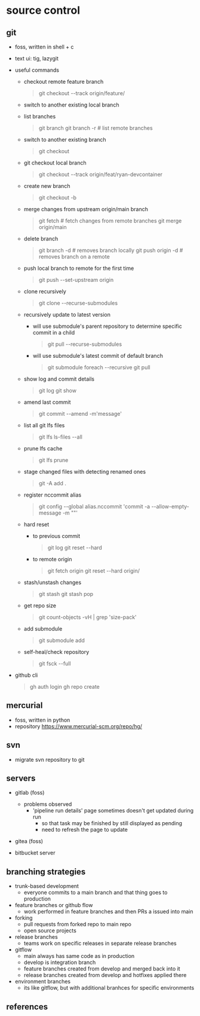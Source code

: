 # source control

## git

- foss, written in shell + c
- text ui: tig, lazygit

- useful commands
  - checkout remote feature branch
    > git checkout --track origin/feature/<name>
  - switch to another existing local branch
  - list branches
    > git branch
    > git branch -r  # list remote branches
  - switch to another existing branch
    > git checkout <name>
  - git checkout local branch
    > git checkout --track origin/feat/ryan-devcontainer
  - create new branch
    > git checkout -b <name>
  - merge changes from upstream origin/main branch
    > git fetch                 # fetch changes from remote branches
    > git merge origin/main 
  - delete branch
    > git branch -d <name>      # removes branch locally
    > git push origin -d <name> # removes branch on a remote
  - push local branch to remote for the first time
    > git push --set-upstream origin <name>

  - clone recursively
    > git clone --recurse-submodules <repository>
  - recursively update to latest version
    - will use submodule's parent repository to determine specific commit in a child
      > git pull --recurse-submodules
    - will use submodule's latest commit of default branch
      > git submodule foreach --recursive git pull  
  
  - show log and commit details
    > git log
    > git show <hash>

  - amend last commit
    > git commit --amend -m'message'

  - list all git lfs files 
    > git lfs ls-files --all

  - prune lfs cache
    > git lfs prune

  - stage changed files with detecting renamed ones
    > git -A add .
  
  - register nccommit alias
    > git config --global alias.nccommit 'commit -a --allow-empty-message -m ""'

  - hard reset 
    - to previous commit
      > git log
      > git reset --hard <commit>
    - to remote origin
      > git fetch origin
      > git reset --hard origin/<branch>

  - stash/unstash changes
    > git stash
    > git stash pop

  - get repo size
    > git count-objects -vH | grep 'size-pack'

  - add submodule
    > git submodule add <repo>

  - self-heal/check repository
    > git fsck --full

- github cli
  > gh auth login
  > gh repo create


## mercurial

- foss, written in python
- repository https://www.mercurial-scm.org/repo/hg/


## svn

- migrate svn repository to git


## servers

- gitlab (foss)
  - problems observed
    - 'pipeline run details' page sometimes doesn't get updated during run
      - so that task may be finished by still displayed as pending
      - need to refresh the page to update

- gitea (foss)
- bitbucket server


## branching strategies

- trunk-based development
  - everyone commits to a main branch and that thing goes to production
- feature branches or github flow
  - work performed in feature branches and then PRs a issued into main
- forking
  - pull requests from forked repo to main repo
  - open source projects
- release branches
  - teams work on specific releases in separate release branches
- gitflow
  - main always has same code as in production
  - develop is integration branch
  - feature branches created from develop and merged back into it
  - release branches created from develop and hotfixes applied there
- environment branches
  - its like gitflow, but with additional branhces for specific environments


## references

[1]: https://docs.gitlab.com/runner/executors/kubernetes.html